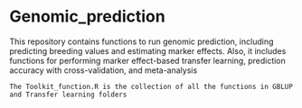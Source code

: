 # Genomic_prediction
This repository contains functions to run genomic prediction, including predicting breeding values and estimating marker effects. Also, it includes functions for performing marker effect-based transfer learning, prediction accuracy with cross-validation, and meta-analysis

`The Toolkit_function.R is the collection of all the functions in GBLUP and Transfer learning folders`
